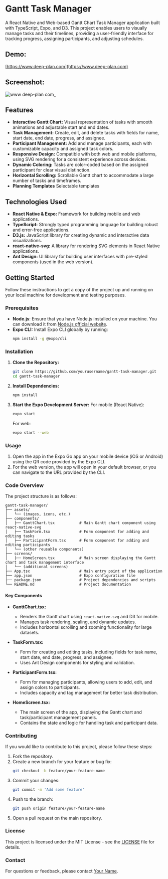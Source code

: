 
# Gantt Task Manager

A React Native and Web-based Gantt Chart Task Manager application built with TypeScript, Expo, and D3. This project enables users to visually manage tasks and their timelines, providing a user-friendly interface for tracking progress, assigning participants, and adjusting schedules.

## Demo:
[https://www.deep-plan.com](https://www.deep-plan.com)

## Screenshot:
![www deep-plan com_](https://github.com/user-attachments/assets/a6b0d1b5-71b9-40b4-b098-df76e65f5419)


## Features

- **Interactive Gantt Chart:** Visual representation of tasks with smooth animations and adjustable start and end dates.
- **Task Management:** Create, edit, and delete tasks with fields for name, start date, end date, progress, and assignee.
- **Participant Management:** Add and manage participants, each with customizable capacity and assigned task colors.
- **Responsive Design:** Compatible with both web and mobile platforms, using SVG rendering for a consistent experience across devices.
- **Dynamic Coloring:** Tasks are color-coded based on the assigned participant for clear visual distinction.
- **Horizontal Scrolling:** Scrollable Gantt chart to accommodate a large number of tasks and timeframes.
- **Planning Templates** Selectable templates

## Technologies Used

- **React Native & Expo:** Framework for building mobile and web applications.
- **TypeScript:** Strongly typed programming language for building robust and error-free applications.
- **D3.js:** JavaScript library for creating dynamic and interactive data visualizations.
- **react-native-svg:** A library for rendering SVG elements in React Native applications.
- **Ant Design:** UI library for building user interfaces with pre-styled components (used in the web version).

## Getting Started

Follow these instructions to get a copy of the project up and running on your local machine for development and testing purposes.

### Prerequisites

- **Node.js**: Ensure that you have Node.js installed on your machine. You can download it from [Node.js official website](https://nodejs.org/).
- **Expo CLI:** Install Expo CLI globally by running:
  ```bash
  npm install -g @expo/cli
  ```

### Installation

1. **Clone the Repository:**
   ```bash
   git clone https://github.com/yourusername/gantt-task-manager.git
   cd gantt-task-manager
   ```

2. **Install Dependencies:**
   ```bash
   npm install
   ```

3. **Start the Expo Development Server:**
   For mobile (React Native):
   ```bash
   expo start
   ```
   For web:
   ```bash
   expo start --web
   ```

### Usage

1. Open the app in the Expo Go app on your mobile device (iOS or Android) using the QR code provided by the Expo CLI.
2. For the web version, the app will open in your default browser, or you can navigate to the URL provided by the CLI.

### Code Overview

The project structure is as follows:

```
gantt-task-manager/
├── assets/
│   └── (images, icons, etc.)
├── components/
│   ├── GanttChart.tsx           # Main Gantt chart component using react-native-svg
│   ├── TaskForm.tsx             # Form component for adding and editing tasks
│   ├── ParticipantForm.tsx      # Form component for adding and editing participants
│   └── (other reusable components)
├── screens/
│   ├── HomeScreen.tsx           # Main screen displaying the Gantt chart and task management interface
│   └── (additional screens)
├── App.tsx                      # Main entry point of the application
├── app.json                     # Expo configuration file
├── package.json                 # Project dependencies and scripts
└── README.md                    # Project documentation
```

#### Key Components

- **GanttChart.tsx:** 
  - Renders the Gantt chart using `react-native-svg` and D3 for mobile.
  - Manages task rendering, scaling, and dynamic updates.
  - Includes horizontal scrolling and zooming functionality for large datasets.

- **TaskForm.tsx:**
  - Form for creating and editing tasks, including fields for task name, start date, end date, progress, and assignee.
  - Uses Ant Design components for styling and validation.

- **ParticipantForm.tsx:**
  - Form for managing participants, allowing users to add, edit, and assign colors to participants.
  - Includes capacity and tag management for better task distribution.

- **HomeScreen.tsx:**
  - The main screen of the app, displaying the Gantt chart and task/participant management panels.
  - Contains the state and logic for handling task and participant data.

### Contributing

If you would like to contribute to this project, please follow these steps:

1. Fork the repository.
2. Create a new branch for your feature or bug fix:
   ```bash
   git checkout -b feature/your-feature-name
   ```
3. Commit your changes:
   ```bash
   git commit -m 'Add some feature'
   ```
4. Push to the branch:
   ```bash
   git push origin feature/your-feature-name
   ```
5. Open a pull request on the main repository.

### License

This project is licensed under the MIT License - see the [LICENSE](LICENSE) file for details.

### Contact

For questions or feedback, please contact [Your Name](mailto:your.email@example.com).
